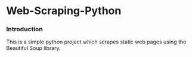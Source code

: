 # Web-Scraping-Python

### Introduction
This is a simple python project which scrapes static web pages using the Beautiful Soup library.
